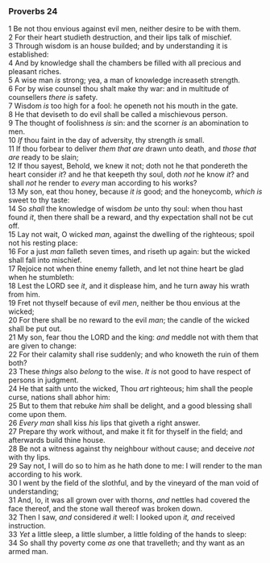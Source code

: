 ### Proverbs 24

1 Be not thou envious against evil men, neither desire to be with them.  
2 For their heart studieth destruction, and their lips talk of mischief.  
3 Through wisdom is an house builded; and by understanding it is established:  
4 And by knowledge shall the chambers be filled with all precious and pleasant riches.  
5 A wise man *is* strong; yea, a man of knowledge increaseth strength.  
6 For by wise counsel thou shalt make thy war: and in multitude of counsellers *there is* safety.  
7 Wisdom *is* too high for a fool: he openeth not his mouth in the gate.  
8 He that deviseth to do evil shall be called a mischievous person.  
9 The thought of foolishness *is* sin: and the scorner *is* an abomination to men.  
10 *If* thou faint in the day of adversity, thy strength *is* small.  
11 If thou forbear to deliver *them that are* drawn unto death, and *those that are* ready to be slain;  
12 If thou sayest, Behold, we knew it not; doth not he that pondereth the heart consider *it*? and he that keepeth thy soul, doth *not* he know *it*? and shall *not* he render to *every* man according to his works?  
13 My son, eat thou honey, because *it is* good; and the honeycomb, *which is* sweet to thy taste:  
14 So *shall* the knowledge of wisdom *be* unto thy soul: when thou hast found *it*, then there shall be a reward, and thy expectation shall not be cut off.  
15 Lay not wait, O wicked *man*, against the dwelling of the righteous; spoil not his resting place:  
16 For a just *man* falleth seven times, and riseth up again: but the wicked shall fall into mischief.  
17 Rejoice not when thine enemy falleth, and let not thine heart be glad when he stumbleth:  
18 Lest the LORD see *it*, and it displease him, and he turn away his wrath from him.  
19 Fret not thyself because of evil *men*, neither be thou envious at the wicked;  
20 For there shall be no reward to the evil *man*; the candle of the wicked shall be put out.  
21 My son, fear thou the LORD and the king: *and* meddle not with them that are given to change:  
22 For their calamity shall rise suddenly; and who knoweth the ruin of them both?  
23 These *things* also *belong* to the wise. *It is* not good to have respect of persons in judgment.  
24 He that saith unto the wicked, Thou *art* righteous; him shall the people curse, nations shall abhor him:  
25 But to them that rebuke *him* shall be delight, and a good blessing shall come upon them.  
26 *Every man* shall kiss *his* lips that giveth a right answer.  
27 Prepare thy work without, and make it fit for thyself in the field; and afterwards build thine house.  
28 Be not a witness against thy neighbour without cause; and deceive *not* with thy lips.  
29 Say not, I will do so to him as he hath done to me: I will render to the man according to his work.  
30 I went by the field of the slothful, and by the vineyard of the man void of understanding;  
31 And, lo, it was all grown over with thorns, *and* nettles had covered the face thereof, and the stone wall thereof was broken down.  
32 Then I saw, *and* considered *it* well: I looked upon *it, and* received instruction.  
33 *Yet* a little sleep, a little slumber, a little folding of the hands to sleep:  
34 So shall thy poverty come *as* one that travelleth; and thy want as an armed man.  
